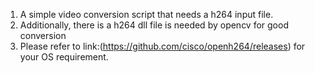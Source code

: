 1) A simple video conversion script that needs a h264 input file.
2) Additionally, there is a h264 dll file is needed by opencv for good conversion
3) Please refer to link:(https://github.com/cisco/openh264/releases) for your OS requirement.
